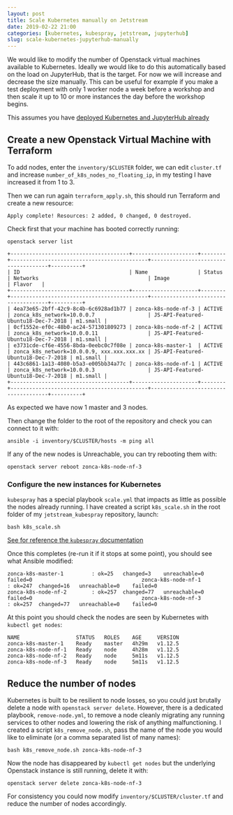 ```yaml
---
layout: post
title: Scale Kubernetes manually on Jetstream
date: 2019-02-22 21:00
categories: [kubernetes, kubespray, jetstream, jupyterhub]
slug: scale-kubernetes-jupyterhub-manually
---
```


We would like to modify the number of Openstack virtual machines available to Kubernetes.
Ideally we would like to do this automatically based on the load on JupyterHub, that is the
target.
For now we will increase and decrease the size manually.
This can be useful for example if you make a test deployment with only 1 worker node a week
before a workshop and then scale it up to 10 or more instances the day before the workshop
begins.

This assumes you have [deployed Kubernetes and JupyterHub already](http://zonca.github.io/2019/02/kubernetes-jupyterhub-jetstream-kubespray.html)

## Create a new Openstack Virtual Machine with Terraform

To add nodes, enter the `inventory/$CLUSTER` folder, we can edit `cluster.tf` and increase `number_of_k8s_nodes_no_floating_ip`, in my testing I have increased it from 1 to 3.

Then we can run again `terraform_apply.sh`, this should run Terraform and create a new resource:

```
Apply complete! Resources: 2 added, 0 changed, 0 destroyed.
```

Check first that your machine has booted correctly running:

    openstack server list

```
+--------------------------------------+---------------------+--------+--------------------------------------------+-------------------------------------+----------+
| ID                                   | Name                | Status | Networks                                   | Image                               | Flavor   |
+--------------------------------------+---------------------+--------+--------------------------------------------+-------------------------------------+----------+
| 4ea73e65-2bff-42c9-8c4b-6c6928ad1b77 | zonca-k8s-node-nf-3 | ACTIVE | zonca_k8s_network=10.0.0.7                 | JS-API-Featured-Ubuntu18-Dec-7-2018 | m1.small |                                                       | 0cf1552e-ef0c-48b0-ac24-571301809273 | zonca-k8s-node-nf-2 | ACTIVE | zonca_k8s_network=10.0.0.11                | JS-API-Featured-Ubuntu18-Dec-7-2018 | m1.small |                                                       | e3731cde-cf6e-4556-8bda-0eebc0c7f08e | zonca-k8s-master-1  | ACTIVE | zonca_k8s_network=10.0.0.9, xxx.xxx.xxx.xx | JS-API-Featured-Ubuntu18-Dec-7-2018 | m1.small |
| 443c6861-1a13-4080-b5a3-e005bb34a77c | zonca-k8s-node-nf-1 | ACTIVE | zonca_k8s_network=10.0.0.3                 | JS-API-Featured-Ubuntu18-Dec-7-2018 | m1.small |
+--------------------------------------+---------------------+--------+--------------------------------------------+-------------------------------------+----------+
```

As expected we have now 1 master and 3 nodes.

Then change the folder to the root of the repository and check you can connect to it with:

    ansible -i inventory/$CLUSTER/hosts -m ping all

If any of the new nodes is Unreachable, you can try rebooting them with:

    openstack server reboot zonca-k8s-node-nf-3

### Configure the new instances for Kubernetes

`kubespray` has a special playbook `scale.yml` that impacts as little as possible the nodes
already running.
I have created a script `k8s_scale.sh` in the root folder of my `jetstream_kubespray` repository,
launch:

    bash k8s_scale.sh

[See for reference the `kubespray` documentation](https://github.com/kubernetes-sigs/kubespray/blob/master/docs/getting-started.md#adding-nodes)

Once this completes (re-run it if it stops at some point), you should see what Ansible modified:

```
zonca-k8s-master-1         : ok=25   changed=3    unreachable=0    failed=0                                   zonca-k8s-node-nf-1        : ok=247  changed=16   unreachable=0    failed=0
zonca-k8s-node-nf-2        : ok=257  changed=77   unreachable=0    failed=0                                   zonca-k8s-node-nf-3        : ok=257  changed=77   unreachable=0    failed=0
```

At this point you should check the nodes are seen by Kubernetes with `kubectl get nodes`:

```
NAME                  STATUS   ROLES    AGE     VERSION                                                       zonca-k8s-master-1    Ready    master   4h29m   v1.12.5                                                       zonca-k8s-node-nf-1   Ready    node     4h28m   v1.12.5                                                       zonca-k8s-node-nf-2   Ready    node     5m11s   v1.12.5                                                       zonca-k8s-node-nf-3   Ready    node     5m11s   v1.12.5
```

## Reduce the number of nodes

Kubernetes is built to be resilient to node losses, so you could just brutally delete a node with `openstack server delete`. However, there is a dedicated playbook, `remove-node.yml`, to remove a node cleanly migrating any running services to other nodes and lowering the risk of anything malfunctioning.
I created a script `k8s_remove_node.sh`, pass the name of the node you would like to eliminate (or a comma separated list of many names):

    bash k8s_remove_node.sh zonca-k8s-node-nf-3

Now the node has disappeared by `kubectl get nodes` but the underlying Openstack instance is still running, delete it with:

    openstack server delete zonca-k8s-node-nf-3

For consistency you could now modify `inventory/$CLUSTER/cluster.tf` and reduce the number of nodes accordingly.
